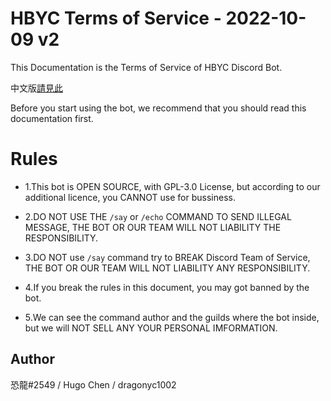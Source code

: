 # HBYC Terms of Service - 2022-10-09 v2
This Documentation is the Terms of Service of HBYC Discord Bot.

中文版[請見此](./TermsOfService-Tw.md)

Before you start using the bot, we recommend that you should read this documentation first.

# Rules
* 1.This bot is OPEN SOURCE, with GPL-3.0 License, but according to our additional licence, you CANNOT use for bussiness.

* 2.DO NOT USE THE `/say` or `/echo` COMMAND TO SEND ILLEGAL MESSAGE, THE BOT OR OUR TEAM WILL NOT LIABILITY THE RESPONSIBILITY.

* 3.DO NOT use `/say` command try to BREAK Discord Team of Service, THE BOT OR OUR TEAM WILL NOT LIABILITY ANY RESPONSIBILITY.

* 4.If you break the rules in this document, you may got banned by the bot.

* 5.We can see the command author and the guilds where the bot inside, but we will NOT SELL ANY YOUR PERSONAL IMFORMATION.

## Author
恐龍#2549 / Hugo Chen / dragonyc1002